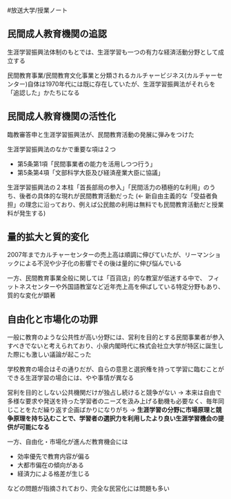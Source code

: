 #放送大学/授業ノート
## 民間成人教育機関の追認
生涯学習振興法体制のもとでは、生涯学習も一つの有力な経済活動分野として成立する

民間教育事業/民間教育文化事業と分類されるカルチャービジネス(カルチャーセンター)自体は1970年代には既に存在していたが、生涯学習振興法がそれらを「追認した」かたちになる
## 民間成人教育機関の活性化
臨教審答申と生涯学習振興法が、民間教育活動の発展に弾みをつけた

生涯学習振興法のなかで重要な項は２つ
- 第5条第1項「民間事業者の能力を活用しつつ行う」
- 第5条第4項「文部科学大臣及び経済産業大臣に協議」

生涯学習振興法の２本柱「首長部局の参入」「民間活力の積極的な利用」のうち、後者の具体的な現れが民間教育活動だった (← 新自由主義的な「受益者負担」の理念に沿っており、例えば公民館の利用は無料でも民間教育活動だと授業料が発生する)
## 量的拡大と質的変化
2007年までカルチャーセンターの売上高は順調に伸びていたが、リーマンショックによる不況や少子化の影響でその後は量的に伸び悩んでいる

一方、民間教育事業全般に関しては「百貨店」的な教室が低迷する中で、
フィットネスセンターや外国語教室など近年売上高を伸ばしている特定分野もあり、
質的な変化が顕著
## 自由化と市場化の功罪
一般に教育のような公共性が高い分野には、営利を目的とする民間事業者が参入すべきでないと考えられており、小泉内閣時代に株式会社立大学が特区に誕生した際にも激しい議論が起こった

学校教育の場合はその通りだが、自らの意思と選択権を持って学習に臨むことができる生涯学習の場合には、やや事情が異なる

営利を目的としない公共機関だけが独占し続けると競争がない
→ 本来は自由で多様な要求や発送を持った学習者のニーズを汲み上げる動機も必要なく、毎年同じことをただ繰り返す企画ばかりになりがち
→ **生涯学習の分野に市場原理と競争原理を持ち込むことで、学習者の選択力を利用したより良い生涯学習機会の提供が可能になる**

一方、自由化・市場化が進んだ教育機会には

- 効率優先で教育内容が偏る
- 大都市偏在の傾向がある
- 経済力による格差が生じる

などの問題が指摘されており、完全な民営化には問題も多い
